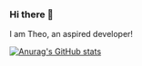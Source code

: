 ### Hi there 👋

I am Theo, an aspired developer!


[![Anurag's GitHub stats](https://github-readme-stats.vercel.app/api?username=TheoKondak&count_private=true&show_icons=true&theme=highcontrast)](https://github.com/anuraghazra/github-readme-stats)
